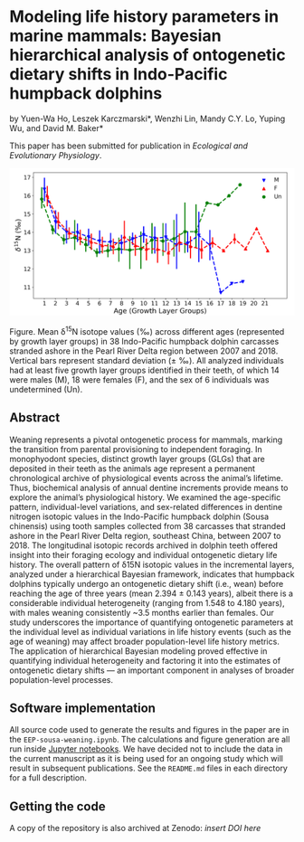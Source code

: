 # Modeling life history parameters in marine mammals: Bayesian hierarchical analysis of ontogenetic dietary shifts in Indo-Pacific humpback dolphins

by
Yuen-Wa Ho, Leszek Karczmarski*, Wenzhi Lin, Mandy C.Y. Lo, Yuping Wu, and David M. Baker*

This paper has been submitted for publication in *Ecological and Evolutionary Physiology*.

![](Fig2.png)

Figure. Mean δ<sup>15</sup>N isotope values (‰) across different ages (represented by growth layer groups) in 38 Indo-Pacific humpback dolphin carcasses stranded ashore in the Pearl River Delta region between 2007 and 2018. Vertical bars represent standard deviation (± ‰). All analyzed individuals had at least five growth layer groups identified in their teeth, of which 14 were males (M), 18 were females (F), and the sex of 6 individuals was undetermined (Un).


## Abstract
Weaning represents a pivotal ontogenetic process for mammals, marking the transition from parental provisioning to independent foraging.  In monophyodont species, distinct growth layer groups (GLGs) that are deposited in their teeth as the animals age represent a permanent chronological archive of physiological events across the animal’s lifetime.  Thus, biochemical analysis of annual dentine increments provide means to explore the animal’s physiological history.  We examined the age-specific pattern, individual-level variations, and sex-related differences in dentine nitrogen isotopic values in the Indo-Pacific humpback dolphin (Sousa chinensis) using tooth samples collected from 38 carcasses that stranded ashore in the Pearl River Delta region, southeast China, between 2007 to 2018. The longitudinal isotopic records archived in dolphin teeth offered insight into their foraging ecology and individual ontogenetic dietary life history. The overall pattern of δ15N isotopic values in the incremental layers, analyzed under a hierarchical Bayesian framework, indicates that humpback dolphins typically undergo an ontogenetic dietary shift (i.e., wean) before reaching the age of three years (mean 2.394 ± 0.143 years), albeit there is a considerable individual heterogeneity (ranging from 1.548 to 4.180 years), with males weaning consistently ~3.5 months earlier than females. Our study underscores the importance of quantifying ontogenetic parameters at the individual level as individual variations in life history events (such as the age of weaning) may affect broader population-level life history metrics. The application of hierarchical Bayesian modeling proved effective in quantifying individual heterogeneity and factoring it into the estimates of ontogenetic dietary  shifts — an important component in analyses of broader population-level processes.

## Software implementation
All source code used to generate the results and figures in the paper are in the `EEP-sousa-weaning.ipynb`.
The calculations and figure generation are all run inside [Jupyter notebooks](http://jupyter.org/).
We have decided not to include the data in the current manuscript as it is being used for an ongoing study which will result in subsequent publications.
See the `README.md` files in each directory for a full description.

## Getting the code
A copy of the repository is also archived at Zenodo: *insert DOI here*